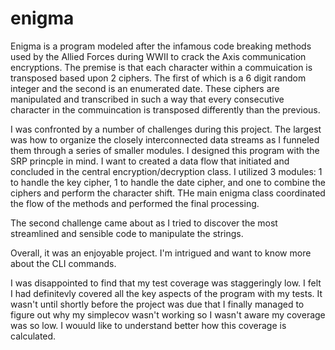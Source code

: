 # enigma

Enigma is a program modeled after the infamous code breaking methods used by the Allied Forces during WWII to crack the Axis communication encryptions.  The premise is that each character within a commuication is transposed based upon 2 ciphers. The first of which is a 6 digit random integer and the second is an enumerated date. These ciphers are manipulated and transcribed in such a way that every consecutive character in the commuincation is transposed differently than the previous. 

I was confronted by a number of challenges during this project. The largest was how to organize the closely interconnected data streams as I funneled them through a series of smaller modules. I designed this program with the SRP princple in mind. I want to created a data flow that initiated and concluded in the central encryption/decryption class.  I utilized 3 modules:  1 to handle the key cipher, 1 to handle the date cipher, and one to combine the ciphers and perform the character shift. THe main enigma class coordinated the flow of the methods and performed the final processing.

The second challenge came about as I tried to discover the most streamlined and sensible code to manipulate the strings.

Overall, it was an enjoyable project. I'm intrigued and want to know more about the CLI commands.

I was disappointed to find that my test coverage was staggeringly low.  I felt I had definitevly covered all the key aspects of the program with my tests. It wasn't until shortly before the project was due that I finally managed to figure out why my simplecov wasn't working so I wasn't aware my coverage was so low.  I wouuld like to understand better how this coverage is calculated.
